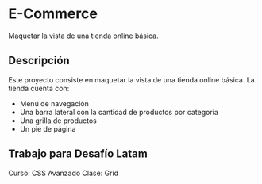 # E-Commerce

Maquetar la vista de una tienda online básica.

## Descripción

Este proyecto consiste en maquetar la vista de una tienda online básica. La tienda cuenta con:
- Menú de navegación
- Una barra lateral con la cantidad de productos por categoría
- Una grilla de productos
- Un pie de página

## Trabajo para Desafío Latam

Curso: CSS Avanzado 
Clase: Grid


